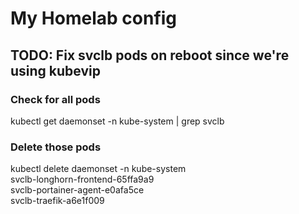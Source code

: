 # My Homelab config

## TODO: Fix svclb pods on reboot since we're using kubevip

### Check for all pods

kubectl get daemonset -n kube-system | grep svclb

### Delete those pods

kubectl delete daemonset -n kube-system \
 svclb-longhorn-frontend-65ffa9a9 \
 svclb-portainer-agent-e0afa5ce \
 svclb-traefik-a6e1f009
